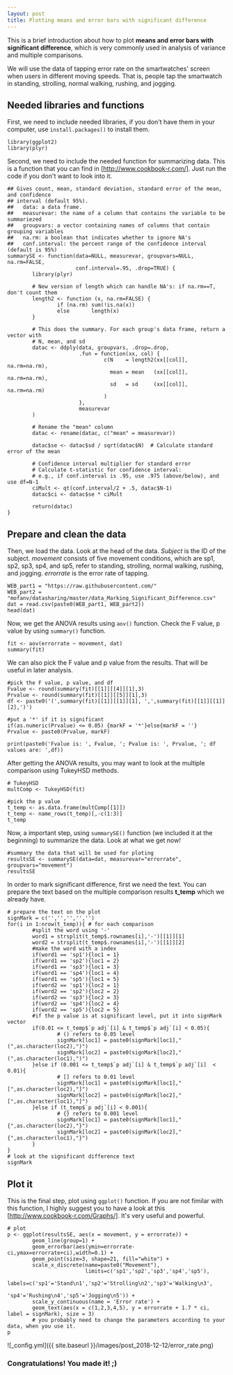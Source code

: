 ```yaml
---
layout: post
title: Plotting means and error bars with significant difference
---
```


This is a brief introduction about how to plot **means and error bars with significant difference**, which is very commonly used in analysis of variance and multiple comparisons.

We will use the data of tapping error rate on the smartwatches' screen when users in different moving speeds. That is, people tap the smartwatch in standing, strolling, normal walking, rushing, and jogging.


## Needed libraries and functions
First, we need to include needed libraries, if you don't have them in your computer, use `install.packages()` to install them.

```
library(ggplot2)
library(plyr)
```

Second, we need to include the needed function for summarizing data. This is a function that you can find in [http://www.cookbook-r.com/]. Just run the code if you don't want to look into it.
```
## Gives count, mean, standard deviation, standard error of the mean, and confidence 
## interval (default 95%).
##   data: a data frame.
##   measurevar: the name of a column that contains the variable to be summariezed
##   groupvars: a vector containing names of columns that contain grouping variables
##   na.rm: a boolean that indicates whether to ignore NA's
##   conf.interval: the percent range of the confidence interval (default is 95%)
summarySE <- function(data=NULL, measurevar, groupvars=NULL, na.rm=FALSE,
                      conf.interval=.95, .drop=TRUE) {
        library(plyr)
        
        # New version of length which can handle NA's: if na.rm==T, don't count them
        length2 <- function (x, na.rm=FALSE) {
                if (na.rm) sum(!is.na(x))
                else       length(x)
        }
        
        # This does the summary. For each group's data frame, return a vector with
        # N, mean, and sd
        datac <- ddply(data, groupvars, .drop=.drop,
                       .fun = function(xx, col) {
                               c(N    = length2(xx[[col]], na.rm=na.rm),
                                 mean = mean   (xx[[col]], na.rm=na.rm),
                                 sd   = sd     (xx[[col]], na.rm=na.rm)
                               )
                       },
                       measurevar
        )
        
        # Rename the "mean" column    
        datac <- rename(datac, c("mean" = measurevar))
        
        datac$se <- datac$sd / sqrt(datac$N)  # Calculate standard error of the mean
        
        # Confidence interval multiplier for standard error
        # Calculate t-statistic for confidence interval: 
        # e.g., if conf.interval is .95, use .975 (above/below), and use df=N-1
        ciMult <- qt(conf.interval/2 + .5, datac$N-1)
        datac$ci <- datac$se * ciMult
        
        return(datac)
}
```


## Prepare and clean the data
Then, we load the data.
Look at the head of the data. *Subject* is the ID of the subject. *movement* consists of five movement conditions, which are sp1, sp2, sp3, sp4, and sp5, refer to standing, strolling, normal walking, rushing, and jogging. *errorrate* is the error rate of tapping.
```
WEB_part1 = "https://raw.githubusercontent.com/"
WEB_part2 = "mofanv/datasharing/master/data_Marking_Significant_Difference.csv"
dat = read.csv(paste0(WEB_part1, WEB_part2))
head(dat)
```

Now, we get the ANOVA results using `aov()` function. Check the F value, p value by using `summary()` function.
```
fit <- aov(errorrate ~ movement, dat)
summary(fit)
```

We can also pick the F value and p value from the results. That will be useful in later analysis.
```
#pick the F value, p value, and df
Fvalue <- round(summary(fit)[[1]][[4]][1],3)
Prvalue <- round(summary(fit)[[1]][[5]][1],3)
df <- paste0('(',summary(fit)[[1]][[1]][1], ',',summary(fit)[[1]][[1]][2],')')

#put a '*' if it is significant
if(as.numeric(Prvalue) <= 0.05) {markF = '*'}else{markF = ''}
Prvalue <- paste0(Prvalue, markF)

print(paste0('Fvalue is: ', Fvalue, '; Pvalue is: ', Prvalue, '; df values are: ',df))
```

After getting the ANOVA results, you may want to look at the multiple comparison using TukeyHSD methods.
```
# TukeyHSD
multComp <- TukeyHSD(fit)

#pick the p value
t_temp <- as.data.frame(multComp[[1]])
t_temp <- name_rows(t_temp)[,-c(1:3)]
t_temp
```

Now, a important step, using `summarySE()` function (we included it at the beginning) to summarize the data. Look at what we get now!
```
#summary the data that will be used for ploting
resultsSE <- summarySE(data=dat, measurevar="errorrate", groupvars="movement")
resultsSE
```

In order to mark significant difference, first we need the text. You can prepare the text based on the multiple comparison results **t_temp** which we already have.
```
# prepare the text on the plot
signMark = c('','','','','')
for(i in 1:nrow(t_temp)){ # for each comparison
        #split the word using '-'
        word1 = strsplit(t_temp$.rownames[i],'-')[[1]][1]
        word2 = strsplit(t_temp$.rownames[i],'-')[[1]][2]
        #make the word with a index
        if(word1 == 'sp1'){loc1 = 1}
        if(word1 == 'sp2'){loc1 = 2}
        if(word1 == 'sp3'){loc1 = 3}
        if(word1 == 'sp4'){loc1 = 4}
        if(word1 == 'sp5'){loc1 = 5}
        if(word2 == 'sp1'){loc2 = 1}
        if(word2 == 'sp2'){loc2 = 2}
        if(word2 == 'sp3'){loc2 = 3}
        if(word2 == 'sp4'){loc2 = 4}
        if(word2 == 'sp5'){loc2 = 5}
        #if the p value is at significant level, put it into signMark vector
        if(0.01 <= t_temp$`p adj`[i] & t_temp$`p adj`[i] < 0.05){
                # () refers to 0.05 level
                signMark[loc1] = paste0(signMark[loc1],"(",as.character(loc2),")")
                signMark[loc2] = paste0(signMark[loc2],"(",as.character(loc1),")")
        }else if (0.001 <= t_temp$`p adj`[i] & t_temp$`p adj`[i]  < 0.01){
                # [] refers to 0.01 level
                signMark[loc1] = paste0(signMark[loc1],"[",as.character(loc2),"]")
                signMark[loc2] = paste0(signMark[loc2],"[",as.character(loc1),"]")
        }else if (t_temp$`p adj`[i] < 0.001){
                # {} refers to 0.001 level
                signMark[loc1] = paste0(signMark[loc1],"{",as.character(loc2),"}")
                signMark[loc2] = paste0(signMark[loc2],"{",as.character(loc1),"}")
        }
}
# look at the significant difference text
signMark
```

## Plot it
This is the final step, plot using `ggplot()` function.
If you are not fimilar with this function, I highly suggest you to have a look at this [http://www.cookbook-r.com/Graphs/]. It's very useful and powerful.
```
# plot
p <- ggplot(resultsSE, aes(x = movement, y = errorrate)) +
        geom_line(group=1) +
        geom_errorbar(aes(ymin=errorrate-ci,ymax=errorrate+ci),width=0.1) +
        geom_point(size=3, shape=21, fill="white") +
        scale_x_discrete(name=paste0("Movement"),
                         limits=c('sp1','sp2','sp3','sp4','sp5'),
                         labels=c('sp1'='Stand\n1','sp2'='Strolling\n2','sp3'='Walking\n3',
                                  'sp4'='Rushing\n4','sp5'='Jogging\n5')) +
        scale_y_continuous(name = 'Error rate') +
        geom_text(aes(x = c(1,2,3,4,5), y = errorrate + 1.7 * ci, label = signMark), size = 3)
        # you probably need to change the parameters according to your data, when you use it.
p
```


![_config.yml]({{ site.baseurl }}/images/post_2018-12-12/error_rate.png)


### Congratulations! You made it! ;)
